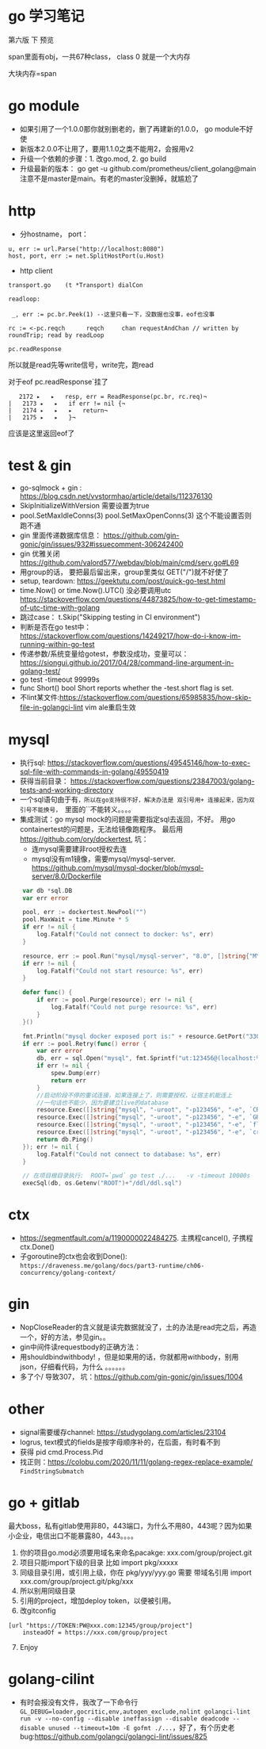 # go 学习笔记

第六版 下 预览

span里面有obj，一共67种class， class 0 就是一个大内存

大块内存=span 

# go module

- 如果引用了一个1.0.0那你就别删老的，删了再建新的1.0.0， go module不好使
- 新版本2.0.0不让用了，要用1.1.0之类不能用2，会报用v2
- 升级一个依赖的步骤：1. 改go.mod, 2. go build
- 升级最新的版本： go get -u  github.com/prometheus/client_golang@main 注意不是master是main。有老的master没删掉，就尴尬了
 
# http

* 分hostname， port：

```
u, err := url.Parse("http://localhost:8080")
host, port, err := net.SplitHostPort(u.Host)
```

* http client

```
transport.go    (t *Transport) dialCon

readloop:

 _, err := pc.br.Peek(1) --这里只看一下，没数据也没事，eof也没事
 
rc := <-pc.reqch      reqch     chan requestAndChan // written by roundTrip; read by readLoop  

pc.readResponse

```

所以就是read先等write信号，write完，跑read

对于eof pc.readResponse`挂了

```
   2172 ▸   ▸   resp, err = ReadResponse(pc.br, rc.req)¬
|   2173 ▸   ▸   if err != nil {¬
|   2174 ▸   ▸   ▸   return¬
|   2175 ▸   ▸   }¬
```

应该是这里返回eof了


# test & gin

* go-sqlmock + gin : https://blog.csdn.net/vvstormhao/article/details/112376130
 * SkipInitializeWithVersion 需要设置为true
 * 	pool.SetMaxIdleConns(3) pool.SetMaxOpenConns(3) 这个不能设置否则跑不通
* gin 里面传递数据库信息： https://github.com/gin-gonic/gin/issues/932#issuecomment-306242400
* gin 优雅关闭 https://github.com/valord577/webdav/blob/main/cmd/serv.go#L69
* 用group的话， 要把最后留出来，group里类似 GET("/")就不好使了
* setup, teardown: https://geektutu.com/post/quick-go-test.html
* time.Now() or time.Now().UTC() 没必要调用utc https://stackoverflow.com/questions/44873825/how-to-get-timestamp-of-utc-time-with-golang
* 跳过case：  t.Skip("Skipping testing in CI environment")
* 判断是否在go test中：https://stackoverflow.com/questions/14249217/how-do-i-know-im-running-within-go-test
* 传递参数/系统变量给gotest，参数没成功，变量可以：https://siongui.github.io/2017/04/28/command-line-argument-in-golang-test/
* go test -timeout 99999s
* func Short() bool   Short reports whether the -test.short flag is set.
* 不lint某文件:https://stackoverflow.com/questions/65985835/how-skip-file-in-golangci-lint vim ale重启生效

# mysql

* 执行sql: https://stackoverflow.com/questions/49545146/how-to-exec-sql-file-with-commands-in-golang/49550419
* 获得当前目录： https://stackoverflow.com/questions/23847003/golang-tests-and-working-directory
* 一个sql语句由于有``，所以在go支持很不好，解决办法是 双引号用+ 连接起来，因为双引号不能换号， ``里面的``不能转义。。。。
* 集成测试：go mysql mock的问题是需要指定sql去返回，不好。 用go containertest的问题是，无法给镜像跑程序。 最后用 https://github.com/ory/dockertest, 坑：
  * 连mysql需要建非root授权去连
  * mysql没有m1镜像，需要mysql/mysql-server. https://github.com/mysql/mysql-docker/blob/mysql-server/8.0/Dockerfile  

```go
	var db *sql.DB
	var err error

	pool, err := dockertest.NewPool("")
	pool.MaxWait = time.Minute * 5
	if err != nil {
		log.Fatalf("Could not connect to docker: %s", err)
	}

	resource, err := pool.Run("mysql/mysql-server", "8.0", []string{"MYSQL_ROOT_PASSWORD=123456"})
	if err != nil {
		log.Fatalf("Could not start resource: %s", err)
	}

	defer func() {
		if err := pool.Purge(resource); err != nil {
			log.Fatalf("Could not purge resource: %s", err)
		}
	}()

	fmt.Println("mysql docker exposed port is:" + resource.GetPort("3306/tcp"))
	if err := pool.Retry(func() error {
		var err error
		db, err = sql.Open("mysql", fmt.Sprintf("ut:123456@(localhost:%s)/live", resource.GetPort("3306/tcp")))
		if err != nil {
			spew.Dump(err)
			return err
		}
		//启动阶段不停的重试连接，如果连接上了，则需要授权，让宿主机能连上
		//一句话也不能少，因为要建立live的database
		resource.Exec([]string{"mysql", "-uroot", "-p123456", "-e", `CREATE USER 'ut'@'%' IDENTIFIED BY '123456';`}, dockertest.ExecOptions{})
		resource.Exec([]string{"mysql", "-uroot", "-p123456", "-e", `GRANT ALL ON *.* TO 'ut'@'%'`}, dockertest.ExecOptions{})
		resource.Exec([]string{"mysql", "-uroot", "-p123456", "-e", `flush privileges;`}, dockertest.ExecOptions{})
		resource.Exec([]string{"mysql", "-uroot", "-p123456", "-e", `create database live;`}, dockertest.ExecOptions{})
		return db.Ping()
	}); err != nil {
		log.Fatalf("Could not connect to database: %s", err)
	}

	// 在项目根目录执行:  ROOT=`pwd` go test ./...   -v -timeout 10000s
	execSql(db, os.Getenv("ROOT")+"/ddl/ddl.sql")
```




# ctx

* https://segmentfault.com/a/1190000022484275. 主携程cancel(), 子携程ctx.Done()
* 子goroutine的ctx也会收到Done(): `https://draveness.me/golang/docs/part3-runtime/ch06-concurrency/golang-context/`


# gin

* NopCloseReader的含义就是读完数据就没了，土的办法是read完之后，再造一个，好的方法，参见gin。。
* gin中间件读requestbody的正确方法：    
* 用shouldbindwithbody! ，但是如果用的话，你就都用withbody，别用json，仔细看代码，为什么  。。。。。。
* 多了个/ 导致307， 坑：https://github.com/gin-gonic/gin/issues/1004



# other

* signal需要缓存channel: https://studygolang.com/articles/23104
* logrus, text模式的fields是按字母顺序补的，在后面，有时看不到
* 获得 pid cmd.Process.Pid
* 找正则：https://colobu.com/2020/11/11/golang-regex-replace-example/  `FindStringSubmatch`





# go + gitlab

最大boss，私有gitlab使用非80，443端口，为什么不用80，443呢？因为如果小企业，电信出口不能暴露80，443。。。。

1. 你的项目go.mod必须要用域名来命名pacakge: xxx.com/group/project.git 
2. 项目只能import下级的目录 比如 import pkg/xxxxx
3. 同级目录引用，或引用上级，你在 pkg/yyy/yyy.go 需要 带域名引用 import xxx.com/group/project.git/pkg/xxx
4. 所以别用同级目录
5. 引用的project，增加deploy token，以便被引用。
6. 改gitconfig 
```
[url "https://TOKEN:PW@xxx.com:12345/group/project"]
    insteadOf = https://xxx.com/group/project

```
7. Enjoy


# golang-cilint

* 有时会报没有文件，我改了一下命令行`GL_DEBUG=loader,gocritic,env,autogen_exclude,nolint golangci-lint run -v --no-config --disable ineffassign --disable deadcode --disable unused --timeout=10m -E gofmt ./...`，好了，有个历史老bug:https://github.com/golangci/golangci-lint/issues/825

